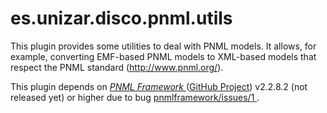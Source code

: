# es.unizar.disco.pnml.utils

This plugin provides some utilities to deal with PNML models. It allows, for example, converting EMF-based PNML models to XML-based models that respect the PNML standard (http://www.pnml.org/).

This plugin  depends on [ *PNML Framework* ]( http://pnml.lip6.fr/ ) ([GitHub Project](https://github.com/lhillah/pnmlframework/)) v2.2.8.2 (not released yet) or higher due to bug [ pnmlframework/issues/1 ]( https://github.com/lhillah/pnmlframework/issues/1 ).  
